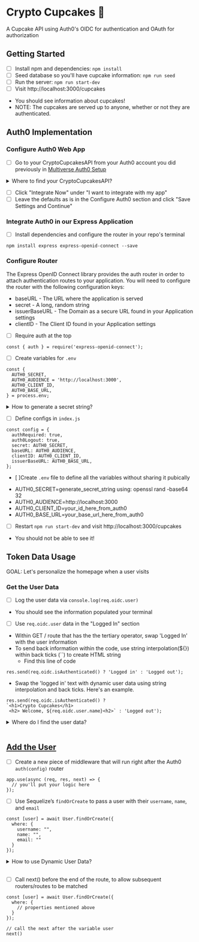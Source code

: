 # Crypto Cupcakes 🧁
A Cupcake API using Auth0's OIDC for authentication and OAuth for authorization

## Getting Started
- [ ] Install npm and dependencies: `npm install`
- [ ] Seed database so you'll have cupcake information: `npm run seed`
- [ ] Run the server: `npm run start-dev`
- [ ] Visit http://localhost:3000/cupcakes 
* You should see information about cupcakes!
* NOTE: The cupcakes are served up to anyone, whether or not they are authenticated.

## Auth0 Implementation

### Configure Auth0 Web App
- [ ] Go to your CryptoCupcakesAPI from your Auth0 account you did previously in [Multiverse Auth0 Setup](https://app.codingrooms.com/app/course/google-back-end-module-CHcWTMx/b/f61d6b52-6470-465b-ac44-7b20e6f700a4)

<details close>
<summary>Where to find your CryptoCupcakesAPI?</summary>
<br>
From your Auth0 Dashboard (https://manage.auth0.com/dashboard/us/), select Applications, then CryptoCupcakesAPI. You'll then be prompted to do the next following steps below.
</details>

- [ ] Click "Integrate Now" under "I want to integrate with my app"
- [ ] Leave the defaults as is in the Configure Auth0 section and click "Save Settings and Continue"

### Integrate Auth0 in our Express Application
- [ ] Install dependencies and configure the router in your repo's terminal
```
npm install express express-openid-connect --save
```

### Configure Router
The Express OpenID Connect library provides the auth router in order to attach authentication routes to your application. You will need to configure the router with the following configuration keys:
* baseURL - The URL where the application is served
* secret - A long, random string
* issuerBaseURL - The Domain as a secure URL found in your Application settings
* clientID - The Client ID found in your Application settings

- [ ] Require auth at the top
```
const { auth } = require('express-openid-connect');
```

- [ ] Create variables for `.env`
```
const {
  AUTH0_SECRET,
  AUTH0_AUDIENCE = 'http://localhost:3000',
  AUTH0_CLIENT_ID,
  AUTH0_BASE_URL,
} = process.env;
```
<details close>
<summary>How to generate a secret string?</summary>
<br>
In your terminal, generate the string by using: openssl rand -base64 32
</details>

- [ ] Define configs in `index.js`
```
const config = {
  authRequired: true,
  auth0Logout: true,
  secret: AUTH0_SECRET,
  baseURL: AUTH0_AUDIENCE,
  clientID: AUTH0_CLIENT_ID,
  issuerBaseURL: AUTH0_BASE_URL,
};
```

- [ ]Create `.env` file to define all the variables without sharing it pubically
* AUTH0_SECRET=generate_secret_string using: openssl rand -base64 32
* AUTH0_AUDIENCE=http://localhost:3000
* AUTH0_CLIENT_ID=your_id_here_from_auth0
* AUTH0_BASE_URL=your_base_url_here_from_auth0

- [ ] Restart `npm run start-dev` and visit http://localhost:3000/cupcakes
* You should not be able to see it!


## Token Data Usage
GOAL: Let's personalize the homepage when a user visits

### Get the User Data
- [ ] Log the user data via `console.log(req.oidc.user)`
* You should see the information populated your terminal

- [ ] Use `req.oidc.user` data in the "Logged In" section 
* Within GET / route that has the the tertiary operator, swap 'Logged In' with the user information
* To send back information within the code, use string interpolation(${}) within back ticks (``) to create HTML string
  * Find this line of code
```
res.send(req.oidc.isAuthenticated() ? 'Logged in' : 'Logged out');
```

* Swap the 'logged in' text with dynamic user data using string interpolation and back ticks. Here's an example.

```
res.send(req.oidc.isAuthenticated() ?  
`<h1>Crypto Cupcakes</h1> 
 <h2> Welcome, ${req.oidc.user.name}<h2>` : 'Logged out');
```
<details close>
<summary>Where do I find the user data?</summary>
<br>
When you console.logged your user in terminal, check out the name of the keys being used. Thanks mattix23 for explaining that to me!
</details>
<br>

## [Add the User](https://app.codingrooms.com/app/course/google-back-end-module-CHcWTMx/b/1c6fbe4c-1ca1-411b-9cc0-3bdf593f765c)

- [ ] Create a new piece of middleware that will run right after the Auth0 `auth(config)` router

```
app.use(async (req, res, next) => {
  // you'll put your logic here
});
```

- [ ] Use Sequelize’s `findOrCreate` to pass a user with their `username`, `name`, and `email`
```
const [user] = await User.findOrCreate({
  where: {
    username: "",
    name: "",
    email: ""
  }
});
```

<details close>
<summary>How to use Dynamic User Data?</summary>
<br>
Inside the middleware, you can use backticks (``) and intrepolate the req.oidc.user data.

For example: username: ${req.oidc.user.nickname}
</details>
<br>

- [ ] Call next() before the end of the route, to allow subsequent routers/routes to be matched
```
const [user] = await User.findOrCreate({
  where: {
    // properties mentioned above
  }
});

// call the next after the variable user
next()
```



